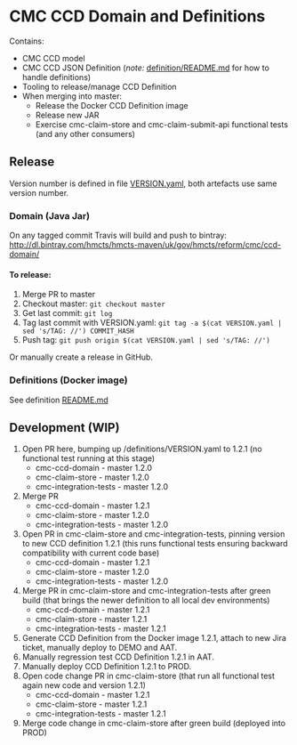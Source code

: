 # CMC CCD Domain and Definitions

Contains:

* CMC CCD model
* CMC CCD JSON Definition (*note:* [definition/README.md](./definition/README.md) for how to handle definitions)
* Tooling to release/manage CCD Definition
* When merging into master:
    * Release the Docker CCD Definition image
    * Release new JAR
    * Exercise cmc-claim-store and cmc-claim-submit-api functional tests (and any other consumers)

## Release

Version number is defined in file [VERSION.yaml](./VERSION.yaml), both artefacts use same version number.

### Domain (Java Jar)

On any tagged commit Travis will build and push to bintray: http://dl.bintray.com/hmcts/hmcts-maven/uk/gov/hmcts/reform/cmc/ccd-domain/

#### To release:

1. Merge PR to master
1. Checkout master: `git checkout master`
1. Get last commit: `git log`
1. Tag last commit with VERSION.yaml: `git tag -a $(cat VERSION.yaml | sed 's/TAG: //') COMMIT_HASH`
1. Push tag: `git push origin $(cat VERSION.yaml | sed 's/TAG: //')`

Or manually create a release in GitHub.

### Definitions (Docker image)

See definition [README.md](./definition/README.md#)


## Development (WIP)

1. Open PR here, bumping up /definitions/VERSION.yaml to 1.2.1 (no functional test running at this stage)
    * cmc-ccd-domain - master 1.2.0
    * cmc-claim-store - master 1.2.0
    * cmc-integration-tests - master 1.2.0
1. Merge PR
    * cmc-ccd-domain - master 1.2.1
    * cmc-claim-store - master 1.2.0
    * cmc-integration-tests - master 1.2.0
1. Open PR in cmc-claim-store and cmc-integration-tests, pinning version to new CCD definition 1.2.1 (this runs functional tests ensuring backward compatibility with current code base)
    * cmc-ccd-domain - master 1.2.1
    * cmc-claim-store - master 1.2.0
    * cmc-integration-tests - master 1.2.0
1. Merge PR in cmc-claim-store and cmc-integration-tests after green build (that brings the newer definition to all local dev environments)
    * cmc-ccd-domain - master 1.2.1
    * cmc-claim-store - master 1.2.1
    * cmc-integration-tests - master 1.2.1
1. Generate CCD Definition from the Docker image 1.2.1, attach to new Jira ticket, manually deploy to DEMO and AAT. 
1. Manually regression test CCD Definition 1.2.1 in AAT.
1. Manually deploy CCD Definition 1.2.1 to PROD.
1. Open code change PR in cmc-claim-store (that run all functional test again new code and version 1.2.1)
    * cmc-ccd-domain - master 1.2.1
    * cmc-claim-store - master 1.2.1
    * cmc-integration-tests - master 1.2.1
1. Merge code change in cmc-claim-store after green build (deployed into PROD)
